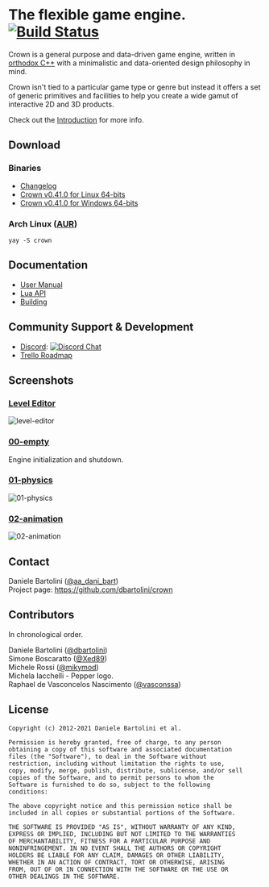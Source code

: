 The flexible game engine. [![Build Status](https://github.com/dbartolini/crown/workflows/build_and_test/badge.svg)](https://github.com/dbartolini/crown/actions)
=====================================

Crown is a general purpose and data-driven game engine, written in [orthodox
C++](https://gist.github.com/bkaradzic/2e39896bc7d8c34e042b) with a minimalistic
and data-oriented design philosophy in mind.

Crown isn't tied to a particular game type or genre but instead it offers a set
of generic primitives and facilities to help you create a wide gamut of
interactive 2D and 3D products.

Check out the
[Introduction](https://dbartolini.github.io/crown/html/latest/introduction.html)
for more info.

## Download
### Binaries

  * [Changelog](https://dbartolini.github.io/crown/html/latest/changelog.html)
  * [Crown v0.41.0 for Linux 64-bits](https://github.com/dbartolini/crown/releases/download/v0.41.0/crown-0.41.0-linux-x64.tar.gz)
  * [Crown v0.41.0 for Windows 64-bits](https://github.com/dbartolini/crown/releases/download/v0.41.0/crown-0.41.0-windows-x64.zip)
  
### Arch Linux ([AUR](https://aur.archlinux.org/packages/crown/))
    yay -S crown
  
## Documentation

  * [User Manual](https://dbartolini.github.io/crown/html/latest)
  * [Lua API](https://dbartolini.github.io/crown/html/latest/lua_api.html)
  * [Building](https://dbartolini.github.io/crown/html/latest/hackers/building.html)

## Community Support & Development

  * [Discord](https://discord.gg/CeXVWCT): [![Discord Chat](https://img.shields.io/discord/572468149358690314.svg)](https://discord.gg/CeXVWCT)
  * [Trello Roadmap](https://trello.com/b/h88kbJNm/crown-game-engine)

## Screenshots

### [Level Editor](https://github.com/dbartolini/crown/tree/master/tools/level_editor)

![level-editor](https://raw.githubusercontent.com/dbartolini/crown/master/docs/shots/level-editor.png)

### [00-empty](https://github.com/dbartolini/crown/tree/master/samples/00-empty)

Engine initialization and shutdown.

### [01-physics](https://github.com/dbartolini/crown/tree/master/samples/01-physics)
![01-physics](https://raw.githubusercontent.com/dbartolini/crown/master/docs/shots/01-physics.png)

### [02-animation](https://github.com/dbartolini/crown/tree/master/samples/02-animation)
![02-animation](https://raw.githubusercontent.com/dbartolini/crown/master/docs/shots/02-animation.png)

Contact
-------

Daniele Bartolini ([@aa_dani_bart](https://twitter.com/aa_dani_bart))  
Project page: https://github.com/dbartolini/crown

Contributors
------------

In chronological order.

Daniele Bartolini ([@dbartolini](https://github.com/dbartolini))  
Simone Boscaratto ([@Xed89](https://github.com/Xed89))  
Michele Rossi ([@mikymod](https://github.com/mikymod))  
Michela Iacchelli - Pepper logo.  
Raphael de Vasconcelos Nascimento ([@vasconssa](https://github.com/vasconssa))

License
-------

	Copyright (c) 2012-2021 Daniele Bartolini et al.

	Permission is hereby granted, free of charge, to any person
	obtaining a copy of this software and associated documentation
	files (the "Software"), to deal in the Software without
	restriction, including without limitation the rights to use,
	copy, modify, merge, publish, distribute, sublicense, and/or sell
	copies of the Software, and to permit persons to whom the
	Software is furnished to do so, subject to the following
	conditions:

	The above copyright notice and this permission notice shall be
	included in all copies or substantial portions of the Software.

	THE SOFTWARE IS PROVIDED "AS IS", WITHOUT WARRANTY OF ANY KIND,
	EXPRESS OR IMPLIED, INCLUDING BUT NOT LIMITED TO THE WARRANTIES
	OF MERCHANTABILITY, FITNESS FOR A PARTICULAR PURPOSE AND
	NONINFRINGEMENT. IN NO EVENT SHALL THE AUTHORS OR COPYRIGHT
	HOLDERS BE LIABLE FOR ANY CLAIM, DAMAGES OR OTHER LIABILITY,
	WHETHER IN AN ACTION OF CONTRACT, TORT OR OTHERWISE, ARISING
	FROM, OUT OF OR IN CONNECTION WITH THE SOFTWARE OR THE USE OR
	OTHER DEALINGS IN THE SOFTWARE.
